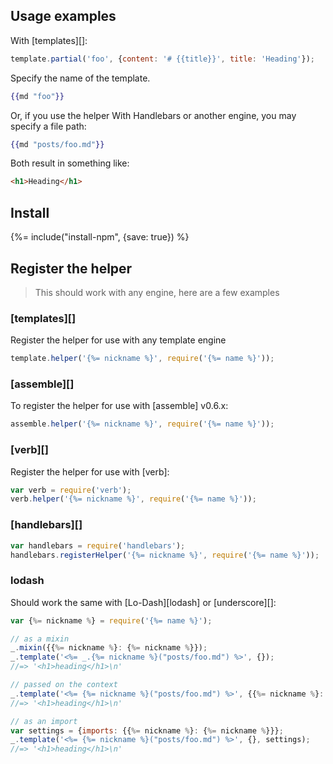 ## Usage examples

With [templates][]:

```js
template.partial('foo', {content: '# {{title}}', title: 'Heading'});
```
Specify the name of the template.

```handlebars
{{md "foo"}}
```

Or, if you use the helper With Handlebars or another engine, you may specify a file path:

```handlebars
{{md "posts/foo.md"}}
```

Both result in something like:


```html
<h1>Heading</h1>
```

## Install

{%= include("install-npm", {save: true}) %}


## Register the helper

> This should work with any engine, here are a few examples

### [templates][]

Register the helper for use with any template engine

```js
template.helper('{%= nickname %}', require('{%= name %}'));
```

### [assemble][]

To register the helper for use with [assemble] v0.6.x:

```js
assemble.helper('{%= nickname %}', require('{%= name %}'));
```

### [verb][]

Register the helper for use with [verb]:

```js
var verb = require('verb');
verb.helper('{%= nickname %}', require('{%= name %}'));
```

### [handlebars][]

```js
var handlebars = require('handlebars');
handlebars.registerHelper('{%= nickname %}', require('{%= name %}'));
```

### lodash

Should work the same with [Lo-Dash][lodash] or [underscore][]:

```js
var {%= nickname %} = require('{%= name %}');

// as a mixin
_.mixin({{%= nickname %}: {%= nickname %}});
_.template('<%= _.{%= nickname %}("posts/foo.md") %>', {});
//=> '<h1>heading</h1>\n'

// passed on the context
_.template('<%= {%= nickname %}("posts/foo.md") %>', {{%= nickname %}: {%= nickname %}});
//=> '<h1>heading</h1>\n'

// as an import
var settings = {imports: {{%= nickname %}: {%= nickname %}}};
_.template('<%= {%= nickname %}("posts/foo.md") %>', {}, settings);
//=> '<h1>heading</h1>\n'
```

